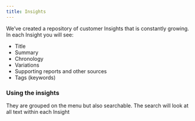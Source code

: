 ```yaml
---
title: Insights
---
```


We’ve created a repository of customer Insights that is constantly growing.
In each Insight you will see:
- Title
- Summary
- Chronology
- Variations
- Supporting reports and other sources
- Tags (keywords)

### Using the insights
They are grouped on the menu but also searchable. The search will look at all text within each Insight
